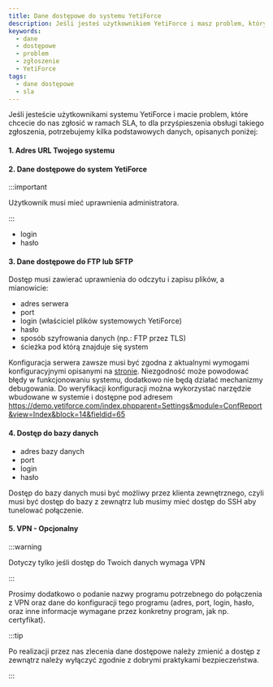 ```yaml
---
title: Dane dostępowe do systemu YetiForce
description: Jeśli jesteś użytkownikiem YetiForce i masz problem, który chcesz zgłosić nam jako część SLA.
keywords:
  - dane
  - dostępowe
  - problem
  - zgłoszenie
  - YetiForce
tags:
  - dane dostępowe
  - sla
---
```


Jeśli jesteście użytkownikami systemu YetiForce i macie problem, które chcecie do nas zgłosić w ramach SLA, to dla przyśpieszenia obsługi takiego zgłoszenia, potrzebujemy kilka podstawowych danych, opisanych poniżej:

#### 1. Adres URL Twojego systemu

#### 2. Dane dostępowe do system YetiForce

:::important

Użytkownik musi mieć uprawnienia administratora.

:::

- login
- hasło

#### 3. Dane dostępowe do FTP lub SFTP

Dostęp musi zawierać uprawnienia do odczytu i zapisu plików, a mianowicie:

- adres serwera
- port
- login (właściciel plików systemowych YetiForce)
- hasło
- sposób szyfrowania danych (np.: FTP przez TLS)
- ścieżka pod którą znajduje się system

Konfiguracja serwera zawsze musi być zgodna z aktualnymi wymogami konfiguracyjnymi opisanymi na [stronie](/introduction/requirements/). Niezgodność może powodować błędy w funkcjonowaniu systemu, dodatkowo nie będą działać mechanizmy debugowania. Do weryfikacji konfiguracji można wykorzystać narzędzie wbudowane w systemie i dostępne pod adresem https://demo.yetiforce.com/index.phpparent=Settings&module=ConfReport&view=Index&block=14&fieldid=65

#### 4. Dostęp do bazy danych

- adres bazy danych
- port
- login
- hasło

Dostęp do bazy danych musi być możliwy przez klienta zewnętrznego, czyli musi być dostęp do bazy z zewnątrz lub musimy mieć dostęp do SSH aby tunelować połączenie.

#### 5. VPN - Opcjonalny

:::warning

Dotyczy tylko jeśli dostęp do Twoich danych wymaga VPN

:::

Prosimy dodatkowo o podanie nazwy programu potrzebnego do połączenia z VPN oraz dane do konfiguracji tego programu (adres, port, login, hasło, oraz inne informacje wymagane przez konkretny program, jak np. certyfikat).

:::tip

Po realizacji przez nas zlecenia dane dostępowe należy zmienić a dostęp z zewnątrz należy wyłączyć zgodnie z dobrymi praktykami bezpieczeństwa.

:::

